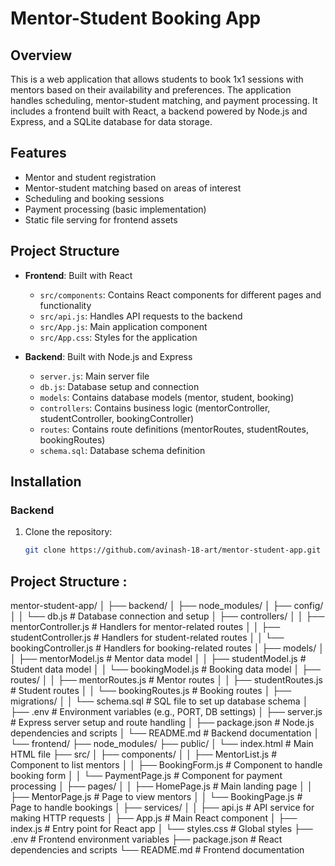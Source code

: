 # Mentor-Student Booking App

## Overview

This is a web application that allows students to book 1x1 sessions with mentors based on their availability and preferences. The application handles scheduling, mentor-student matching, and payment processing. It includes a frontend built with React, a backend powered by Node.js and Express, and a SQLite database for data storage.

## Features

- Mentor and student registration
- Mentor-student matching based on areas of interest
- Scheduling and booking sessions
- Payment processing (basic implementation)
- Static file serving for frontend assets

## Project Structure

- **Frontend**: Built with React
  - `src/components`: Contains React components for different pages and functionality
  - `src/api.js`: Handles API requests to the backend
  - `src/App.js`: Main application component
  - `src/App.css`: Styles for the application

- **Backend**: Built with Node.js and Express
  - `server.js`: Main server file
  - `db.js`: Database setup and connection
  - `models`: Contains database models (mentor, student, booking)
  - `controllers`: Contains business logic (mentorController, studentController, bookingController)
  - `routes`: Contains route definitions (mentorRoutes, studentRoutes, bookingRoutes)
  - `schema.sql`: Database schema definition

## Installation

### Backend

1. Clone the repository:
   ```sh
   git clone https://github.com/avinash-18-art/mentor-student-app.git
   

## Project Structure : 

mentor-student-app/
│
├── backend/
│   ├── node_modules/
│   ├── config/
│   │   └── db.js          # Database connection and setup
│   ├── controllers/
│   │   ├── mentorController.js  # Handlers for mentor-related routes
│   │   ├── studentController.js # Handlers for student-related routes
│   │   └── bookingController.js # Handlers for booking-related routes
│   ├── models/
│   │   ├── mentorModel.js  # Mentor data model
│   │   ├── studentModel.js # Student data model
│   │   └── bookingModel.js # Booking data model
│   ├── routes/
│   │   ├── mentorRoutes.js  # Mentor routes
│   │   ├── studentRoutes.js # Student routes
│   │   └── bookingRoutes.js # Booking routes
│   ├── migrations/
│   │   └── schema.sql      # SQL file to set up database schema
│   ├── .env                # Environment variables (e.g., PORT, DB settings)
│   ├── server.js           # Express server setup and route handling
│   ├── package.json        # Node.js dependencies and scripts
│   └── README.md           # Backend documentation
│
└── frontend/
    ├── node_modules/
    ├── public/
    │   └── index.html      # Main HTML file
    ├── src/
    │   ├── components/
    │   │   ├── MentorList.js     # Component to list mentors
    │   │   ├── BookingForm.js    # Component to handle booking form
    │   │   └── PaymentPage.js    # Component for payment processing
    │   ├── pages/
    │   │   ├── HomePage.js       # Main landing page
    │   │   ├── MentorPage.js     # Page to view mentors
    │   │   └── BookingPage.js    # Page to handle bookings
    │   ├── services/
    │   │   ├── api.js            # API service for making HTTP requests
    │   ├── App.js                # Main React component
    │   ├── index.js              # Entry point for React app
    │   └── styles.css            # Global styles
    ├── .env                      # Frontend environment variables
    ├── package.json              # React dependencies and scripts
    └── README.md                 # Frontend documentation
